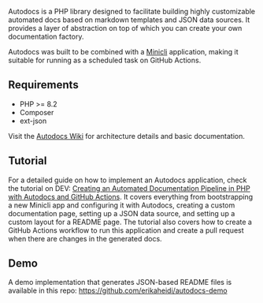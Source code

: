 Autodocs is a PHP library designed to facilitate building highly customizable automated docs based on markdown templates and JSON data sources. It provides a layer of abstraction on top of which you can create your own documentation factory.

Autodocs was built to be combined with a [Minicli](https://docs.minicli.dev) application, making it suitable for running as a scheduled task on GitHub Actions.

## Requirements

- PHP >= 8.2
- Composer
- ext-json

Visit the [Autodocs Wiki](https://github.com/erikaheidi/autodocs/wiki) for architecture details and basic documentation.

## Tutorial

For a detailed guide on how to implement an Autodocs application, check the tutorial on DEV: [Creating an Automated Documentation Pipeline in PHP with Autodocs and GitHub Actions](https://dev.to/erikaheidi/creating-an-automated-documentation-pipeline-in-php-with-autodocs-and-github-actions-1464). It covers everything from bootstrapping a new Minicli app and configuring it with Autodocs, creating a custom documentation page, setting up a JSON data source, and setting up a custom layout for a README page. The tutorial also covers how to create a GitHub Actions workflow to run this application and create a pull request when there are changes in the generated docs.

## Demo

A demo implementation that generates JSON-based README files is available in this repo: https://github.com/erikaheidi/autodocs-demo